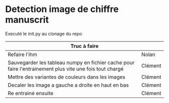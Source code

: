 # Detection image de chiffre manuscrit

Executé le init.py au clonage du repo

<table>
    <thead>
        <tr>
            <th colspan="2">Truc à faire</th>
        </tr>
    </thead>
    <tbody>
        <tr>
            <td>Refaire l'ihm</td>
            <td>Nolan</td>
        </tr>
        <tr>
            <td>Sauvegarder les tableau numpy en fichier cache pour faire l'entrainement plus vite une fois tout chargé</td>
            <td>Clément</td>
        </tr>
        <tr>
            <td>Mettre des variantes de couleurs dans les images</td>
            <td>Clément</td>
        </tr>
        <tr>
            <td>Decaler les image a gauche a droite en haut en bas</td>
            <td>Clément</td>
        </tr>
        <tr>
            <td>Re entrainé ensuite</td>
            <td>Clément</td>
        </tr>
    </tbody>
</table>